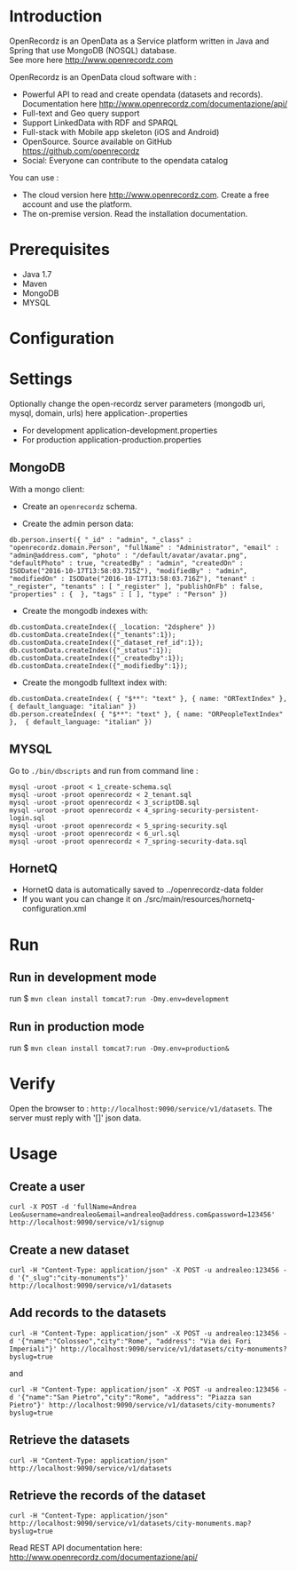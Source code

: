 # Introduction
OpenRecordz is an OpenData as a Service platform written in Java and Spring that use MongoDB (NOSQL) database.  
See more here http://www.openrecordz.com

OpenRecordz is an OpenData cloud software with : 
* Powerful API to read and create opendata (datasets and records). Documentation here http://www.openrecordz.com/documentazione/api/
* Full-text and Geo query support
* Support LinkedData with RDF and SPARQL 
* Full-stack with Mobile app skeleton (iOS and Android) 
* OpenSource. Source available on GitHub https://github.com/openrecordz 
* Social: Everyone can contribute to the opendata catalog

You can use :
* The cloud version here http://www.openrecordz.com. Create a free account and use the platform.
* The on-premise version. Read the installation documentation.




# Prerequisites
* Java 1.7
* Maven
* MongoDB 
* MYSQL

# Configuration

# Settings

Optionally change the open-recordz server parameters (mongodb uri, mysql, domain, urls) here application-<ENVIRONMENT>.properties 

* For development application-development.properties 
* For production application-production.properties 
 
## MongoDB
With a mongo client:

* Create an `openrecordz` schema.

* Create the admin person data:

```
db.person.insert({ "_id" : "admin", "_class" : "openrecordz.domain.Person", "fullName" : "Administrator", "email" : "admin@address.com", "photo" : "/default/avatar/avatar.png", "defaultPhoto" : true, "createdBy" : "admin", "createdOn" : ISODate("2016-10-17T13:58:03.715Z"), "modifiedBy" : "admin", "modifiedOn" : ISODate("2016-10-17T13:58:03.716Z"), "tenant" : "_register", "tenants" : [ "_register" ], "publishOnFb" : false, "properties" : {  }, "tags" : [ ], "type" : "Person" })
```

* Create the mongodb indexes with:

```
db.customData.createIndex({ _location: "2dsphere" })
db.customData.createIndex({"_tenants":1});
db.customData.createIndex({"_dataset_ref_id":1});
db.customData.createIndex({"_status":1});
db.customData.createIndex({"_createdby":1});
db.customData.createIndex({"_modifiedby":1});
```
	
* Create the mongodb fulltext index with:

```
db.customData.createIndex( { "$**": "text" }, { name: "ORTextIndex" },  { default_language: "italian" })
db.person.createIndex( { "$**": "text" }, { name: "ORPeopleTextIndex" },  { default_language: "italian" })
```

## MYSQL
Go to `./bin/dbscripts` and run from command line :

```
mysql -uroot -proot < 1_create-schema.sql
mysql -uroot -proot openrecordz < 2_tenant.sql 
mysql -uroot -proot openrecordz < 3_scriptDB.sql
mysql -uroot -proot openrecordz < 4_spring-security-persistent-login.sql 
mysql -uroot -proot openrecordz < 5_spring-security.sql 
mysql -uroot -proot openrecordz < 6_url.sql     
mysql -uroot -proot openrecordz < 7_spring-security-data.sql 
```

## HornetQ 
* HornetQ data is automatically saved to ../openrecordz-data folder 
* If you want you can change it on ./src/main/resources/hornetq-configuration.xml

# Run 

## Run in development mode

run $ `mvn clean install tomcat7:run -Dmy.env=development`

## Run in production mode

run $ `mvn clean install tomcat7:run -Dmy.env=production&`

# Verify

Open the browser to : `http://localhost:9090/service/v1/datasets`. The server must reply with '[]' json data.

# Usage

## Create a user

```
curl -X POST -d 'fullName=Andrea Leo&username=andrealeo&email=andrealeo@address.com&password=123456' http://localhost:9090/service/v1/signup
```

## Create a new dataset

```
curl -H "Content-Type: application/json" -X POST -u andrealeo:123456 -d '{"_slug":"city-monuments"}' http://localhost:9090/service/v1/datasets
```

## Add records to the datasets

```
curl -H "Content-Type: application/json" -X POST -u andrealeo:123456 -d '{"name":"Colosseo","city":"Rome", "address": "Via dei Fori Imperiali"}' http://localhost:9090/service/v1/datasets/city-monuments?byslug=true
```

and 

```
curl -H "Content-Type: application/json" -X POST -u andrealeo:123456 -d '{"name":"San Pietro","city":"Rome", "address": "Piazza san Pietro"}' http://localhost:9090/service/v1/datasets/city-monuments?byslug=true
```

## Retrieve the datasets

```
curl -H "Content-Type: application/json" http://localhost:9090/service/v1/datasets
```

## Retrieve the records of the dataset

```
curl -H "Content-Type: application/json" http://localhost:9090/service/v1/datasets/city-monuments.map?byslug=true
```

Read REST API documentation here: http://www.openrecordz.com/documentazione/api/




